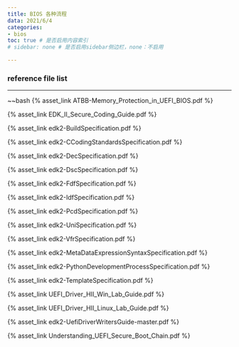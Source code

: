 ```yaml
---
title: BIOS 各种流程
data: 2021/6/4
categories:
- bios
toc: true # 是否启用内容索引
# sidebar: none # 是否启用sidebar侧边栏，none：不启用

---
```

### reference file list 
---
~~bash
{% asset_link ATBB-Memory_Protection_in_UEFI_BIOS.pdf %}


{% asset_link EDK_II_Secure_Coding_Guide.pdf %} 


{% asset_link edk2-BuildSpecification.pdf %} 


{% asset_link edk2-CCodingStandardsSpecification.pdf %} 


{% asset_link edk2-DecSpecification.pdf %} 


{% asset_link edk2-DscSpecification.pdf %} 


{% asset_link edk2-FdfSpecification.pdf %} 


{% asset_link edk2-IdfSpecification.pdf %} 


{% asset_link edk2-PcdSpecification.pdf %} 


{% asset_link edk2-UniSpecification.pdf %} 


{% asset_link edk2-VfrSpecification.pdf %} 


{% asset_link edk2-MetaDataExpressionSyntaxSpecification.pdf %} 


{% asset_link edk2-PythonDevelopmentProcessSpecification.pdf %} 


{% asset_link edk2-TemplateSpecification.pdf %} 


{% asset_link UEFI_Driver_HII_Win_Lab_Guide.pdf %} 


{% asset_link UEFI_Driver_HII_Linux_Lab_Guide.pdf %} 


{% asset_link edk2-UefiDriverWritersGuide-master.pdf %} 


{% asset_link Understanding_UEFI_Secure_Boot_Chain.pdf %} 
~~~
